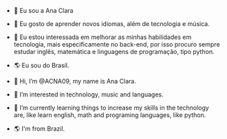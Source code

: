 - 👋 Eu sou a Ana Clara
- 👀 Eu gosto de aprender novos idiomas, além de tecnologia e música.
- 🌱 Eu estou interessada em melhorar as minhas habilidades em tecnologia, mais especificamente no back-end, por isso procuro sempre estudar inglês, matemática e linguagens de programação, tipo python.
- 🌎 Eu sou do Brasil.

- 👋 Hi, I’m @ACNA09, my name is Ana Clara.
- 👀 I’m interested in technology, music and languages.
- 🌱 I’m currently learning things to increase my skills in the technology are, like learn english, math and programing languages, like python.
- 🌎 I'm from Brazil.




<!---
ACNA09/ACNA09 is a ✨ special ✨ repository because its `README.md` (this file) appears on your GitHub profile.
You can click the Preview link to take a look at your changes.
--->
